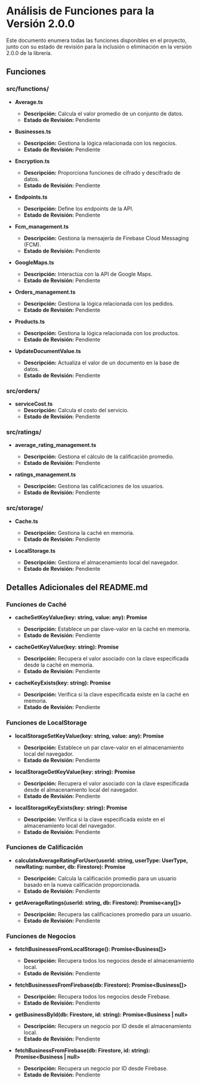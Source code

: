 # Análisis de Funciones para la Versión 2.0.0

Este documento enumera todas las funciones disponibles en el proyecto, junto con su estado de revisión para la inclusión o eliminación en la versión 2.0.0 de la librería.

## Funciones

### src/functions/

- **Average.ts**
  - **Descripción:** Calcula el valor promedio de un conjunto de datos.
  - **Estado de Revisión:** Pendiente

- **Businesses.ts**
  - **Descripción:** Gestiona la lógica relacionada con los negocios.
  - **Estado de Revisión:** Pendiente

- **Encryption.ts**
  - **Descripción:** Proporciona funciones de cifrado y descifrado de datos.
  - **Estado de Revisión:** Pendiente

- **Endpoints.ts**
  - **Descripción:** Define los endpoints de la API.
  - **Estado de Revisión:** Pendiente

- **Fcm_management.ts**
  - **Descripción:** Gestiona la mensajería de Firebase Cloud Messaging (FCM).
  - **Estado de Revisión:** Pendiente

- **GoogleMaps.ts**
  - **Descripción:** Interactúa con la API de Google Maps.
  - **Estado de Revisión:** Pendiente

- **Orders_management.ts**
  - **Descripción:** Gestiona la lógica relacionada con los pedidos.
  - **Estado de Revisión:** Pendiente

- **Products.ts**
  - **Descripción:** Gestiona la lógica relacionada con los productos.
  - **Estado de Revisión:** Pendiente

- **UpdateDocumentValue.ts**
  - **Descripción:** Actualiza el valor de un documento en la base de datos.
  - **Estado de Revisión:** Pendiente

### src/orders/

- **serviceCost.ts**
  - **Descripción:** Calcula el costo del servicio.
  - **Estado de Revisión:** Pendiente

### src/ratings/

- **average_rating_management.ts**
  - **Descripción:** Gestiona el cálculo de la calificación promedio.
  - **Estado de Revisión:** Pendiente

- **ratings_management.ts**
  - **Descripción:** Gestiona las calificaciones de los usuarios.
  - **Estado de Revisión:** Pendiente

### src/storage/

- **Cache.ts**
  - **Descripción:** Gestiona la caché en memoria.
  - **Estado de Revisión:** Pendiente

- **LocalStorage.ts**
  - **Descripción:** Gestiona el almacenamiento local del navegador.
  - **Estado de Revisión:** Pendiente

## Detalles Adicionales del README.md

### Funciones de Caché

- **cacheSetKeyValue(key: string, value: any): Promise<void>**
  - **Descripción:** Establece un par clave-valor en la caché en memoria.
  - **Estado de Revisión:** Pendiente

- **cacheGetKeyValue(key: string): Promise<any>**
  - **Descripción:** Recupera el valor asociado con la clave especificada desde la caché en memoria.
  - **Estado de Revisión:** Pendiente

- **cacheKeyExists(key: string): Promise<boolean>**
  - **Descripción:** Verifica si la clave especificada existe en la caché en memoria.
  - **Estado de Revisión:** Pendiente

### Funciones de LocalStorage

- **localStorageSetKeyValue(key: string, value: any): Promise<void>**
  - **Descripción:** Establece un par clave-valor en el almacenamiento local del navegador.
  - **Estado de Revisión:** Pendiente

- **localStorageGetKeyValue(key: string): Promise<any>**
  - **Descripción:** Recupera el valor asociado con la clave especificada desde el almacenamiento local del navegador.
  - **Estado de Revisión:** Pendiente

- **localStorageKeyExists(key: string): Promise<boolean>**
  - **Descripción:** Verifica si la clave especificada existe en el almacenamiento local del navegador.
  - **Estado de Revisión:** Pendiente

### Funciones de Calificación

- **calculateAverageRatingForUser(userId: string, userType: UserType, newRating: number, db: Firestore): Promise<AverageRating>**
  - **Descripción:** Calcula la calificación promedio para un usuario basado en la nueva calificación proporcionada.
  - **Estado de Revisión:** Pendiente

- **getAverageRatings(userId: string, db: Firestore): Promise<any[]>**
  - **Descripción:** Recupera las calificaciones promedio para un usuario.
  - **Estado de Revisión:** Pendiente

### Funciones de Negocios

- **fetchBusinessesFromLocalStorage(): Promise<Business[]>**
  - **Descripción:** Recupera todos los negocios desde el almacenamiento local.
  - **Estado de Revisión:** Pendiente

- **fetchBusinessesFromFirebase(db: Firestore): Promise<Business[]>**
  - **Descripción:** Recupera todos los negocios desde Firebase.
  - **Estado de Revisión:** Pendiente

- **getBusinessById(db: Firestore, id: string): Promise<Business | null>**
  - **Descripción:** Recupera un negocio por ID desde el almacenamiento local.
  - **Estado de Revisión:** Pendiente

- **fetchBusinessFromFirebase(db: Firestore, id: string): Promise<Business | null>**
  - **Descripción:** Recupera un negocio por ID desde Firebase.
  - **Estado de Revisión:** Pendiente

